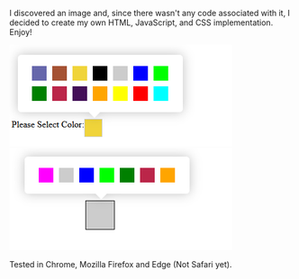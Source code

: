I discovered an image and, since there wasn't any code associated with it, I decided to create my own HTML, JavaScript, and CSS implementation. Enjoy!

<img src="/img/sample1.png" alt="Sample 1"/>
<img src="/img/sample2.png" alt="Sample 2"/>

Tested in Chrome, Mozilla Firefox and Edge (Not Safari yet). 



